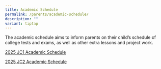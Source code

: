 ```yaml
---
title: Academic Schedule
permalink: /parents/academic-schedule/
description: ""
variant: tiptap
---
```

<p>The academic schedule aims to inform parents on their child’s schedule
of college tests and exams, as well as other extra lessons and project
work.</p>
<p><a href="/files/2025/Exam/2025_JC1_Academic_Schedule.pdf" rel="noopener nofollow" target="_blank">2025 JC1 Academic Schedule</a>
</p>
<p><a href="/files/2025/Exam/2025_JC2_Academic_Schedule.pdf" rel="noopener nofollow" target="_blank">2025 JC2 Academic Schedule</a>
</p>